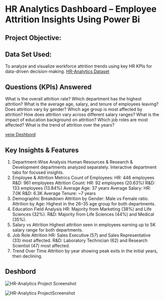 # HR Analytics Dashboard – Employee Attrition Insights Using Power Bi 
## Project Objective:
## Data Set Used:
To analyze and visualize workforce attrition trends using key HR KPIs for data-driven decision-making.
<a href = "https://github.com/Abdulkareem399/HR-Analytics-Power-Bi-Deshbord/blob/main/HR_Analytics.csv">HR-Analytics Dataset</a>

## Questions (KPIs) Answered
What is the overall attrition rate?
Which department has the highest attrition?
What is the average age, salary, and tenure of employees leaving?
Does attrition vary by gender?
Which age group is most affected by attrition?
How does attrition vary across different salary ranges?
What is the impact of education background on attrition?
Which job roles are most affected?
What is the trend of attrition over the years?

<a href="https://github.com/Abdulkareem399/HR-Analytics-Power-Bi-Deshbord/blob/main/HR-Analytics%20ProjectScreenshot.jpg">veiw Deshbord</a>

## Key Insights & Features
1. Department-Wise Analysis
Human Resources & Research & Development departments analyzed separately.
Interactive department tabs for focused insights.
2. Employee & Attrition Metrics
Count of Employees:
HR: 446 employees
R&D: 961 employees
Attrition Count:
HR: 92 employees (20.63%)
R&D: 133 employees (13.84%)
Average Age: 37 years
Average Salary:
HR: 7.0K
R&D: 6.3K
Average Tenure: ~7 years
3. Demographic Breakdown
Attrition by Gender: Male vs Female ratio.
Attrition by Age: Highest in the 26–35 age group for both departments.
4. Education Field Analysis
HR: Majority from Marketing (38%) and Life Sciences (32%).
R&D: Majority from Life Sciences (44%) and Medical (35%).
5. Salary vs Attrition
Highest attrition seen in employees earning up to 5K salary range for both departments.
6. Job Role Attrition
HR: Sales Executive (57) and Sales Representative (33) most affected.
R&D: Laboratory Technician (62) and Research Scientist (47) most affected.
7. Trend Over Time
Attrition by year showing peak exits in the initial years, then declining.

## Deshbord 

![HR-Analytics Project Screenshot](https://github.com/user-attachments/assets/5cfdb1e1-00e7-4973-afcb-2a438d4ce9d4)

![HR-Analytics ProjectScreenshot](https://github.com/user-attachments/assets/4caba6ea-0300-47fb-8f83-6987a801722a)


